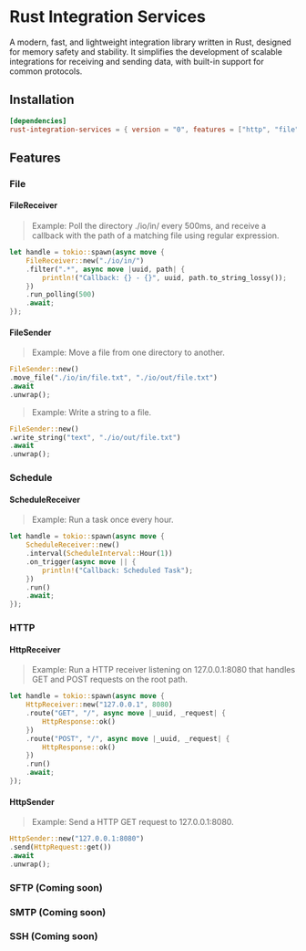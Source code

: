 # Rust Integration Services

A modern, fast, and lightweight integration library written in Rust, designed for memory safety and stability. It simplifies the development of scalable integrations for receiving and sending data, with built-in support for common protocols.

## Installation

``` toml
[dependencies]
rust-integration-services = { version = "0", features = ["http", "file", "schedule"] }
```

## Features
### File
#### FileReceiver

>Example: Poll the directory ./io/in/ every 500ms, and receive a callback with the path of a matching file using regular expression.

``` rust
let handle = tokio::spawn(async move {
    FileReceiver::new("./io/in/")
    .filter(".*", async move |uuid, path| {
        println!("Callback: {} - {}", uuid, path.to_string_lossy());
    })
    .run_polling(500)
    .await;
});
```

#### FileSender

>Example: Move a file from one directory to another.
``` rust
FileSender::new()
.move_file("./io/in/file.txt", "./io/out/file.txt")
.await
.unwrap();
```

>Example: Write a string to a file.
``` rust
FileSender::new()
.write_string("text", "./io/out/file.txt")
.await
.unwrap();
```

### Schedule
#### ScheduleReceiver

>Example: Run a task once every hour.
``` rust
let handle = tokio::spawn(async move {
    ScheduleReceiver::new()
    .interval(ScheduleInterval::Hour(1))
    .on_trigger(async move || {
        println!("Callback: Scheduled Task");
    })
    .run()
    .await;
});
```

### HTTP
#### HttpReceiver

>Example: Run a HTTP receiver listening on 127.0.0.1:8080 that handles GET and POST requests on the root path.
``` rust
let handle = tokio::spawn(async move {
    HttpReceiver::new("127.0.0.1", 8080)
    .route("GET", "/", async move |_uuid, _request| {
        HttpResponse::ok()
    })
    .route("POST", "/", async move |_uuid, _request| {
        HttpResponse::ok()
    })
    .run()
    .await;
});
```

#### HttpSender

>Example: Send a HTTP GET request to 127.0.0.1:8080.
``` rust
HttpSender::new("127.0.0.1:8080")
.send(HttpRequest::get())
.await
.unwrap();
```

### SFTP (Coming soon)
### SMTP (Coming soon)
### SSH (Coming soon)